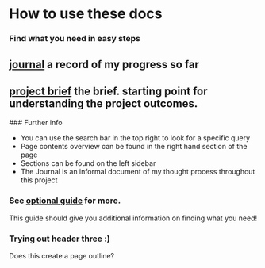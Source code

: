 # How to use these docs

### Find what you need in easy steps

**[journal](../misc/journal.md)**
a record of my progress so far
---
**[project brief](../project-brief/requirements.md)**
the brief. starting point for understanding the project outcomes.
---

### Further info 
- You can use the search bar in the top right to look for a specific query
- Page contents overview can be found in the right hand section of the page
- Sections can be found on the left sidebar
- The Journal is an informal document of my thought process throughout this project

### See [optional guide](optional-guide.md) for more.

This guide should give you additional information on finding what you need!

### Trying out header three :)

Does this create a page outline?